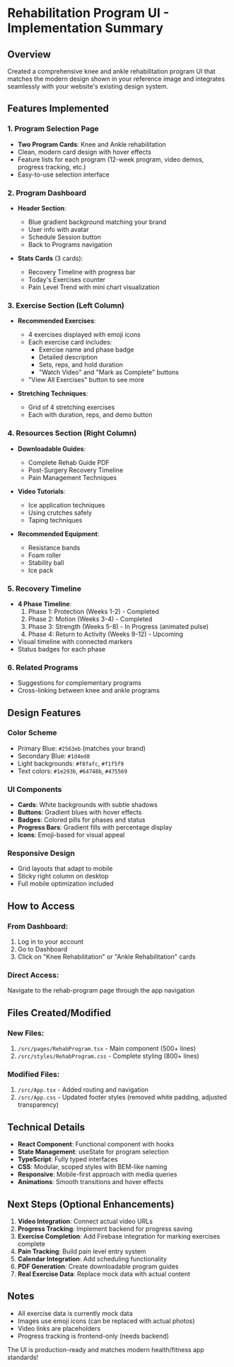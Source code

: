 # Rehabilitation Program UI - Implementation Summary

## Overview
Created a comprehensive knee and ankle rehabilitation program UI that matches the modern design shown in your reference image and integrates seamlessly with your website's existing design system.

## Features Implemented

### 1. Program Selection Page
- **Two Program Cards**: Knee and Ankle rehabilitation
- Clean, modern card design with hover effects
- Feature lists for each program (12-week program, video demos, progress tracking, etc.)
- Easy-to-use selection interface

### 2. Program Dashboard
- **Header Section**:
  - Blue gradient background matching your brand
  - User info with avatar
  - Schedule Session button
  - Back to Programs navigation

- **Stats Cards** (3 cards):
  - Recovery Timeline with progress bar
  - Today's Exercises counter
  - Pain Level Trend with mini chart visualization

### 3. Exercise Section (Left Column)
- **Recommended Exercises**:
  - 4 exercises displayed with emoji icons
  - Each exercise card includes:
    - Exercise name and phase badge
    - Detailed description
    - Sets, reps, and hold duration
    - "Watch Video" and "Mark as Complete" buttons
  - "View All Exercises" button to see more

- **Stretching Techniques**:
  - Grid of 4 stretching exercises
  - Each with duration, reps, and demo button

### 4. Resources Section (Right Column)
- **Downloadable Guides**:
  - Complete Rehab Guide PDF
  - Post-Surgery Recovery Timeline
  - Pain Management Techniques

- **Video Tutorials**:
  - Ice application techniques
  - Using crutches safely
  - Taping techniques

- **Recommended Equipment**:
  - Resistance bands
  - Foam roller
  - Stability ball
  - Ice pack

### 5. Recovery Timeline
- **4 Phase Timeline**:
  1. Phase 1: Protection (Weeks 1-2) - Completed
  2. Phase 2: Motion (Weeks 3-4) - Completed
  3. Phase 3: Strength (Weeks 5-8) - In Progress (animated pulse)
  4. Phase 4: Return to Activity (Weeks 9-12) - Upcoming
- Visual timeline with connected markers
- Status badges for each phase

### 6. Related Programs
- Suggestions for complementary programs
- Cross-linking between knee and ankle programs

## Design Features

### Color Scheme
- Primary Blue: `#2563eb` (matches your brand)
- Secondary Blue: `#1d4ed8`
- Light backgrounds: `#f8fafc`, `#f1f5f9`
- Text colors: `#1e293b`, `#64748b`, `#475569`

### UI Components
- **Cards**: White backgrounds with subtle shadows
- **Buttons**: Gradient blues with hover effects
- **Badges**: Colored pills for phases and status
- **Progress Bars**: Gradient fills with percentage display
- **Icons**: Emoji-based for visual appeal

### Responsive Design
- Grid layouts that adapt to mobile
- Sticky right column on desktop
- Full mobile optimization included

## How to Access

### From Dashboard:
1. Log in to your account
2. Go to Dashboard
3. Click on "Knee Rehabilitation" or "Ankle Rehabilitation" cards

### Direct Access:
Navigate to the rehab-program page through the app navigation

## Files Created/Modified

### New Files:
1. `/src/pages/RehabProgram.tsx` - Main component (500+ lines)
2. `/src/styles/RehabProgram.css` - Complete styling (800+ lines)

### Modified Files:
1. `/src/App.tsx` - Added routing and navigation
2. `/src/App.css` - Updated footer styles (removed white padding, adjusted transparency)

## Technical Details

- **React Component**: Functional component with hooks
- **State Management**: useState for program selection
- **TypeScript**: Fully typed interfaces
- **CSS**: Modular, scoped styles with BEM-like naming
- **Responsive**: Mobile-first approach with media queries
- **Animations**: Smooth transitions and hover effects

## Next Steps (Optional Enhancements)

1. **Video Integration**: Connect actual video URLs
2. **Progress Tracking**: Implement backend for progress saving
3. **Exercise Completion**: Add Firebase integration for marking exercises complete
4. **Pain Tracking**: Build pain level entry system
5. **Calendar Integration**: Add scheduling functionality
6. **PDF Generation**: Create downloadable program guides
7. **Real Exercise Data**: Replace mock data with actual content

## Notes

- All exercise data is currently mock data
- Images use emoji icons (can be replaced with actual photos)
- Video links are placeholders
- Progress tracking is frontend-only (needs backend)

The UI is production-ready and matches modern health/fitness app standards!

